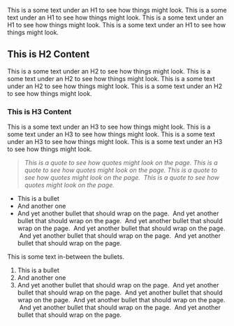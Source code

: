 This is a some text under an H1 to see how things might look. This is a some text under an H1 to see how things might look. This is a some text under an H1 to see how things might look. This is a some text under an H1 to see how things might look.

## This is H2 Content

This is a some text under an H2 to see how things might look. This is a some text under an H2 to see how things might look. This is a some text under an H2 to see how things might look. This is a some text under an H2 to see how things might look.

### This is H3 Content

This is a some text under an H3 to see how things might look. This is a some text under an H3 to see how things might look. This is a some text under an H3 to see how things might look. This is a some text under an H3 to see how things might look.

> _This is a quote to see how quotes might look on the page._ *This is a quote to see how quotes might look on the page.* *This is a quote to see how quotes might look on the page.*  *This is a quote to see how quotes might look on the page.*

- This is a bullet
- And another one
- And yet another bullet that should wrap on the page.  And yet another bullet that should wrap on the page.  And yet another bullet that should wrap on the page.  And yet another bullet that should wrap on the page.  And yet another bullet that should wrap on the page.  And yet another bullet that should wrap on the page.

This is some text in-between the bullets.

1.  This is a bullet
2.  And another one
3.  And yet another bullet that should wrap on the page.  And yet another bullet that should wrap on the page.  And yet another bullet that should wrap on the page.  And yet another bullet that should wrap on the page.  And yet another bullet that should wrap on the page.  And yet another bullet that should wrap on the page.
